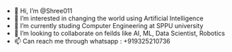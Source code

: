 - 👋 Hi, I’m @Shree011
- 👀 I’m interested in changing the world using Artificial Intelligence
- 🌱 I’m currently studing Computer Engineering at SPPU university
- 💞️ I’m looking to collaborate on feilds like AI, ML, Data Scientist, Robotics
- 📫 Can reach me through whatsapp : +919325210736

<!---
Shree011/Shree011 is a ✨ special ✨ repository because its `README.md` (this file) appears on your GitHub profile.
You can click the Preview link to take a look at your changes.
--->
